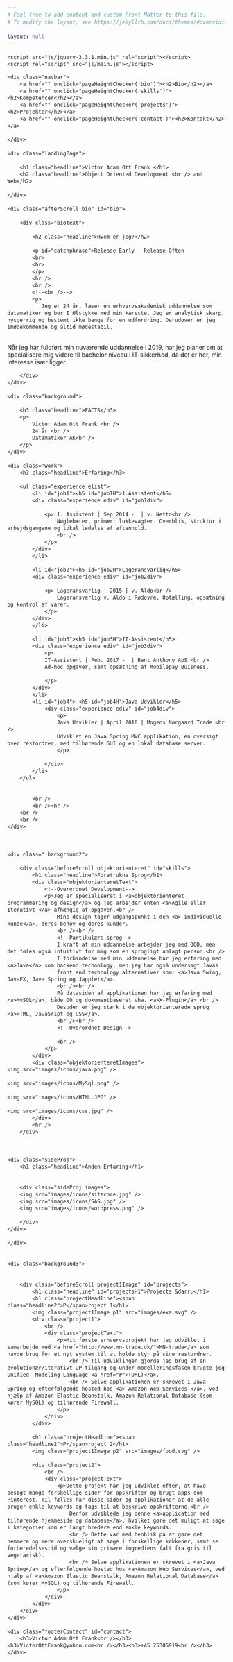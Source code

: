 ```yaml
---
# Feel free to add content and custom Front Matter to this file.
# To modify the layout, see https://jekyllrb.com/docs/themes/#overriding-theme-defaults

layout: null
---
```

<html lang="en">
<head>
    <meta charset="UTF-8" />
    <meta name="description" content="Personal Portfolio - Personlige portfolio. Victor Adam Ott Frank"/>
	<meta name="keywords" content="Victor Adam Ott Frank, VictorOttFrank@yahoo, OOD, 
	HTML5, CSS, Javascript, 25305919, Datamatiker, Projects, Freelance, Objekt Orienteret, Java, MySQL"/>
	<meta name="author" content="Victor Adam Ott Frank"/>
    <meta name="viewport" content="width=device-width, initial-scale=1.0, maximum-scale=1.0" />
    <title>Title</title>
    <link rel="stylesheet" href="css/style.css" />
    <link href="https://fonts.googleapis.com/css?family=Karla" rel="stylesheet" />

    <script src="js/jquery-3.3.1.min.js" rel="script"></script>
    <script rel="script" src="js/main.js"></script>
</head>
<body>


<div class="page">

    <div class="navbar">
        <a href="" onclick="pageHeightChecker('bio')"><h2>Bio</h2></a>
        <a href="" onclick="pageHeightChecker('skills')"><h2>Kompetencer</h2></a>
        <a href="" onclick="pageHeightChecker('projects')"><h2>Projekter</h2></a>
        <a href="" onclick="pageHeightChecker('contact')"><h2>Kontakt</h2></a>

    </div>

    <div class="landingPage">

        <h1 class="headline">Victor Adam Ott Frank </h1>
        <h2 class="headline">Object Oriented Development <br /> and Web</h2>

    </div>

    <div class="afterScroll bio" id="bio">

        <div class="biotext">

            <h2 class="headline">Hvem er jeg?</h2>

            <p id="catchphrase">Release Early - Release Often
            <br>
            <br>
            </p>
            <hr />
            <br />
            <!--<br />-->
            <p>
               Jeg er 24 år, læser en erhvervsakademisk uddannelse som datamatiker og bor I Ølstykke med min kæreste. Jeg er analytisk skarp, nysgerrig og bestemt ikke bange for en udfordring. Derudover er jeg imødekommende og altid mødestabil. 
 <br />
Når jeg har fuldført min nuværende uddannelse i 2019, har jeg planer om at specialisere mig videre til bachelor niveau i IT-sikkerhed,  da det er her, min interesse især ligger.
            </p>


        </div>
    </div>

    <div class="background">

        <h3 class="headline">FACTS</h3>
        <p>
            Victor Adam Ott Frank <br />
            24 år <br />
            Datamatiker AK<br />
        </p>
    </div>

    <div class="work">
        <h3 class="headline">Erfaring</h3>

        <ul class="experience elist">
            <li id="job1"><h5 id="job1H">1.Assistent</h5>
            <div class="experience ediv" id="job1div">

                <p> 1. Assistent | Sep 2014 -  | v. Netto<br />
                    Nøglebærer, primært lukkevagter. Overblik, struktur i arbejdsgangene og lokal ledelse af aftenhold.
                    <br />
                </p>
            </div>
            </li>

            <li id="job2"><h5 id="job2H">Lageransvarlig</h5>
            <div class="experience ediv" id="job2div">

                <p> Lageransvarlig | 2015 | v. Aldo<br />
                    Lageransvarlig v. Aldo i Rødovre. Optælling, opsætning og kontrol af varer.
                </p>
            </div>
            </li>

            <li id="job3"><h5 id="job3H">IT-Assistent</h5>
            <div class="experience ediv" id="job3div">
                <p>
                IT-Assistent | Feb. 2017 -  | Bent Anthony ApS.<br />
                Ad-hoc opgaver, samt opsætning af Mobilepay Buisness.

                </p>
            </div>
            </li>
            <li id="job4"> <h5 id="job4H">Java Udvikler</h5>
                <div class="experience ediv" id="job4div">
                    <p>
                    Java Udvikler | April 2018 | Mogens Nørgaard Trade <br />
                    Udviklet en Java Spring MVC applikation, en oversigt over restordrer, med tilhørende GUI og en lokal database server.
                    </p>

                </div>
            </li>
        </ul>


            <br />
            <br /><hr />
        <br />
        <br />
    </div>



    <div class=" background2">

        <div class="beforeScroll objektorienteret" id="skills">
            <h1 class="headline">Foretrukne Sprog</h1>
            <div class="objektorienteretText">
                <!--Overordnet Development-->
                <p>Jeg er specialiseret i <a>objektorienteret programmering og design</a> og jeg arbejder enten <a>Agile eller Iterativt </a> afhængig af opgaven.<br />
                    Mine design tager udgangspunkt i den <a> individuelle kunde</a>, deres behov og deres kunder.
                    <br /><br />
                    <!--Partikulære sprog-->
                    I kraft af min uddannelse arbejder jeg med OOD, men det føles også intuitivt for mig som en sprogligt anlagt person.<br />
                    I forbindelse med min uddannelse har jeg erfaring med <a>Java</a> som backend technology, men jeg har også undersøgt Javas
                    front end technology alternativer som: <a>Java Swing, JavaFX, Java Spring og Japplet</a>.
                    <br /><br />
                    På datasiden af applikationen har jeg erfaring med <a>MySQL</a>, både OO og dokumentbaseret vha. <a>X-Plugin</a>.<br />
                    Desuden er jeg stærk i de objektorienterede sprog <a>HTML, JavaSript og CSS</a>.
                    <br /><br />
                    <!--Overordnet Design-->

                    <br />
                </p>
            </div>
            <div class="objektorienteretImages">
    <img src="images/icons/java.png" />

    <img src="images/icons/MySql.png" />

    <img src="images/icons/HTML.JPG" />

    <img src="images/icons/css.jpg" />
            </div>
            <hr />
        </div>



    <div class="sideProj">
        <h1 class="headline">Anden Erfaring</h1>


        <div class="sideProj images">
        <img src="images/icons/sitecore.jpg" />
        <img src="images/icons/SAS.jpg" />
        <img src="images/icons/wordpress.png" />

        </div>
    </div>

    </div>


    <div class="background3">


        <div class="beforeScroll project1Image" id="projects">
            <h1 class="headline" id="projectsH1">Projects &darr;</h1>
            <h1 class="projectHeadline"><span class="headline2">P</span>roject 1</h1>
            <img class="project1Image p1" src="images/exa.svg" />
            <div class="project1">
                <br />
                <div class="projectText">
                    <p>Mit første erhvervsprojekt har jeg udviklet i samarbejde med <a href="http://www.mn-trade.dk/">MN-trade</a> som havde brug for et nyt system til at holde styr på sine restordrer.
                        <br /> Til udviklingen gjorde jeg brug af en evolutionær/iterativt UP tilgang og under modelleringsfasen brugte jeg Unified  Modeling Language <a href="#">(UML)</a>.
                        <br /> Selve applikationen er skrevet i Java Spring og efterfølgende hosted hos <a> Amazon Web Services </a>, ved hjælp af Amazon Elastic Beanstalk, Amazon Relational Database (som kører MySQL) og tilhørende Firewall.
                    </p>
                </div>
            </div>

            <h1 class="projectHeadline"><span class="headline2">P</span>roject 2</h1>
            <img class="project1Image p2" src="images/food.svg" />

            <div class="project2">
                <br />
                <div class="projectText">
                    <p>Dette projekt har jeg udviklet efter, at have besøgt mange forskellige sider for opskrifter og brugt apps som Pinterest. Til fælles har disse sider og applikationer at de alle bruger enkle keywords og tags til at beskrive opskrifterne.<br />
                        Derfor udviklede jeg denne <a>application med tilhørende hjemmeside og database</a>, hvilket gøre det muligt at søge i kategorier som er langt bredere end enkle keywords.
                        <br /> Dette var med henblik på at gøre det nemmere og mere overskueligt at søge i forskellige køkkener, samt se forberedelsestid og vælge sin primære ingrediens (alt fra gris til vegetarisk).
                        <br /> Selve applikationen er skrevet i <a>Java Spring</a> og efterfølgende hosted hos <a>Amazon Web Services</a>, ved hjælp af <a>Amazon Elastic Beanstalk, Amazon Relational Database</a> (som kører MySQL) og tilhørende Firewall.
                    </p>
                </div>
            </div>
        </div>
    </div>

    <div class="footerContact" id="contact">
        <h3>Victor Adam Ott Frank<br /></h3><h3>VictorOttFrank@yahoo.com<br /></h3><h3>+45 25305919<br /></h3>
    </div>

</div>


<script>
    hello();
    hello2();
    click('job');
</script>

</body>
</html>

